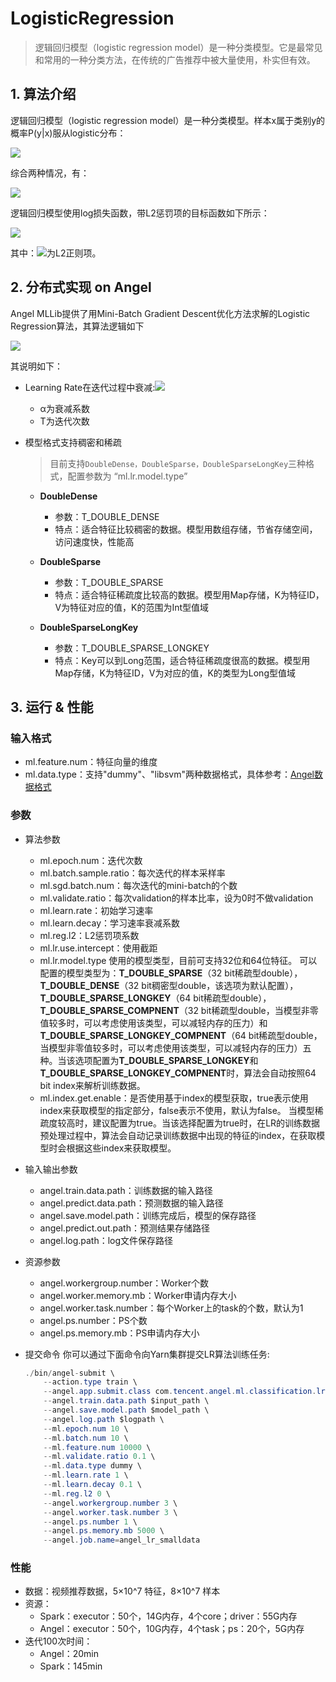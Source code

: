 # LogisticRegression

> 逻辑回归模型（logistic regression model）是一种分类模型。它是最常见和常用的一种分类方法，在传统的广告推荐中被大量使用，朴实但有效。

## 1. 算法介绍

逻辑回归模型（logistic regression model）是一种分类模型。样本x属于类别y的概率P(y|x)服从logistic分布：   

![](../img/LR_P.png)  

综合两种情况，有：      

![](../img/LR_P1.png)  


逻辑回归模型使用log损失函数，带L2惩罚项的目标函数如下所示：    

![](../img/LR_loss.png)  

其中：![](../img/LR_reg.gif)为L2正则项。

## 2. 分布式实现 on Angel

Angel MLLib提供了用Mini-Batch Gradient Descent优化方法求解的Logistic Regression算法，其算法逻辑如下

![](../img/LR_gd.png)  

其说明如下：

* Learning Rate在迭代过程中衰减:![](../img/LR_lr_ecay.gif) 

	* α为衰减系数
	* T为迭代次数

  
* 模型格式支持稠密和稀疏

	> 目前支持`DoubleDense，DoubleSparse，DoubleSparseLongKey`三种格式，配置参数为 “ml.lr.model.type”

	* **DoubleDense**
		* 参数：T_DOUBLE_DENSE      
		* 特点：适合特征比较稠密的数据。模型用数组存储，节省存储空间，访问速度快，性能高

	* **DoubleSparse**
		* 参数：T_DOUBLE_SPARSE
		* 特点：适合特征稀疏度比较高的数据。模型用Map存储，K为特征ID，V为特征对应的值，K的范围为Int型值域

	* **DoubleSparseLongKey**
		* 参数：T_DOUBLE_SPARSE_LONGKEY
		* 特点：Key可以到Long范围，适合特征稀疏度很高的数据。模型用Map存储，K为特征ID，V为对应的值，K的类型为Long型值域


## 3. 运行 & 性能

### 输入格式
* ml.feature.num：特征向量的维度   
* ml.data.type：支持"dummy"、"libsvm"两种数据格式，具体参考：[Angel数据格式](data_format.md)

###  参数
* 算法参数  
	* ml.epoch.num：迭代次数   
	* ml.batch.sample.ratio：每次迭代的样本采样率   
	* ml.sgd.batch.num：每次迭代的mini-batch的个数   
	* ml.validate.ratio：每次validation的样本比率，设为0时不做validation    
	* ml.learn.rate：初始学习速率   
	* ml.learn.decay：学习速率衰减系数   
	* ml.reg.l2：L2惩罚项系数
	* ml.lr.use.intercept：使用截距   
	* ml.lr.model.type 使用的模型类型，目前可支持32位和64位特征。 可以配置的模型类型为：**T_DOUBLE_SPARSE**（32 bit稀疏型double），**T_DOUBLE_DENSE**（32 bit稠密型double，该选项为默认配置），**T_DOUBLE_SPARSE_LONGKEY**（64 bit稀疏型double），**T_DOUBLE_SPARSE_COMPNENT**（32 bit稀疏型double，当模型非零值较多时，可以考虑使用该类型，可以减轻内存的压力）和 **T_DOUBLE_SPARSE_LONGKEY_COMPNENT**（64 bit稀疏型double，当模型非零值较多时，可以考虑使用该类型，可以减轻内存的压力）五种。当该选项配置为**T_DOUBLE_SPARSE_LONGKEY**和**T_DOUBLE_SPARSE_LONGKEY_COMPNENT**时，算法会自动按照64 bit index来解析训练数据。
	* ml.index.get.enable：是否使用基于index的模型获取，true表示使用index来获取模型的指定部分，false表示不使用，默认为false。 当模型稀疏度较高时，建议配置为true。当该选择配置为true时，在LR的训练数据预处理过程中，算法会自动记录训练数据中出现的特征的index，在获取模型时会根据这些index来获取模型。

* 输入输出参数
	* angel.train.data.path：训练数据的输入路径
	* angel.predict.data.path：预测数据的输入路径
	* angel.save.model.path：训练完成后，模型的保存路径
	* angel.predict.out.path：预测结果存储路径
	* angel.log.path：log文件保存路径   

* 资源参数
	 * angel.workergroup.number：Worker个数   
	 * angel.worker.memory.mb：Worker申请内存大小    
	 * angel.worker.task.number：每个Worker上的task的个数，默认为1    
	 * angel.ps.number：PS个数    
	 * angel.ps.memory.mb：PS申请内存大小   


* 提交命令
你可以通过下面命令向Yarn集群提交LR算法训练任务:

	```java
	./bin/angel-submit \
	    --action.type train \
	    --angel.app.submit.class com.tencent.angel.ml.classification.lr.LRRunner  \
	    --angel.train.data.path $input_path \
	    --angel.save.model.path $model_path \
	    --angel.log.path $logpath \
	    --ml.epoch.num 10 \
	    --ml.batch.num 10 \
	    --ml.feature.num 10000 \
	    --ml.validate.ratio 0.1 \
	    --ml.data.type dummy \
	    --ml.learn.rate 1 \
	    --ml.learn.decay 0.1 \
	    --ml.reg.l2 0 \
	    --angel.workergroup.number 3 \
	    --angel.worker.task.number 3 \
	    --angel.ps.number 1 \
	    --angel.ps.memory.mb 5000 \
	    --angel.job.name=angel_lr_smalldata
	```

### 性能
* 数据：视频推荐数据，5×10^7 特征，8×10^7 样本
* 资源：
	* Spark：executor：50个，14G内存，4个core；driver：55G内存
	* Angel：executor：50个，10G内存，4个task；ps：20个，5G内存
* 迭代100次时间：
	* Angel：20min
	* Spark：145min
